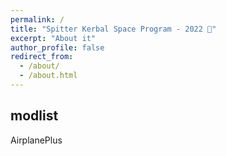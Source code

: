 ```yaml
---
permalink: /
title: "Spitter Kerbal Space Program - 2022 🎄"
excerpt: "About it"
author_profile: false
redirect_from: 
  - /about/
  - /about.html
---
```


modlist
-----
AirplanePlus 
